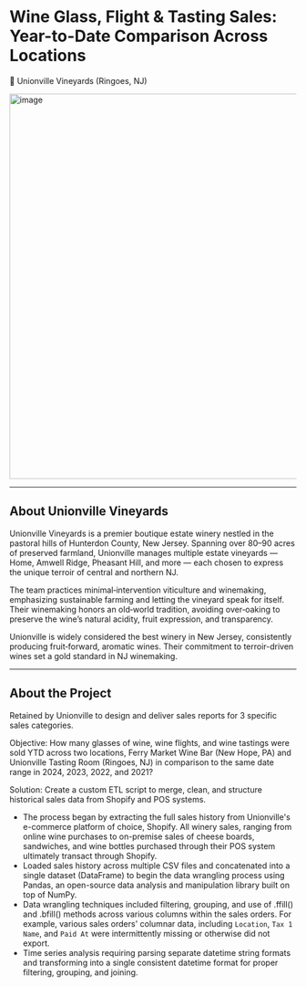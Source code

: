 # Wine Glass, Flight & Tasting Sales: Year-to-Date Comparison Across Locations
🍇 Unionville Vineyards (Ringoes, NJ)

<img width="1040" height="675" alt="image" src="https://github.com/user-attachments/assets/afa47e8c-5633-4bbf-aeee-0385b7235e07" />

---
## About Unionville Vineyards 
Unionville Vineyards is a premier boutique estate winery nestled in the pastoral hills of Hunterdon County, New Jersey. Spanning over 80–90 acres of preserved farmland, Unionville manages multiple estate vineyards — Home, Amwell Ridge, Pheasant Hill, and more — each chosen to express the unique terroir of central and northern NJ.

The team practices minimal‑intervention viticulture and winemaking, emphasizing sustainable farming and letting the vineyard speak for itself. Their winemaking honors an old‑world tradition, avoiding over‑oaking to preserve the wine’s natural acidity, fruit expression, and transparency.

Unionville is widely considered the best winery in New Jersey, consistently producing fruit‑forward, aromatic wines. Their commitment to terroir-driven wines set a gold standard in NJ winemaking.

---

## About the Project

Retained by Unionville to design and deliver sales reports for 3 specific sales categories.

Objective: How many glasses of wine, wine flights, and wine tastings were sold YTD across two locations, Ferry Market Wine Bar (New Hope, PA) and Unionville Tasting Room (Ringoes, NJ) in comparison to the same date range in 2024, 2023, 2022, and 2021?

Solution: Create a custom ETL script to merge, clean, and structure historical sales data from Shopify and POS systems.

  - The process began by extracting the full sales history from Unionville's e-commerce platform of choice, Shopify. All winery sales, ranging from online wine purchases to on-premise sales of cheese boards, sandwiches, and wine bottles purchased through their POS system ultimately transact through Shopify.
  - Loaded sales history across multiple CSV files and concatenated into a single dataset (DataFrame) to begin the data wrangling process using Pandas, an open-source data analysis and manipulation library built on top of NumPy.
  - Data wrangling techniques included filtering, grouping, and use of .ffill() and .bfill() methods across various columns within the sales orders. For example, various sales orders' columnar data, including `Location`, `Tax 1 Name`, and `Paid At` were intermittently missing or otherwise did not export.
  - Time series analysis requiring parsing separate datetime string formats and transforming into a single consistent datetime format for proper filtering, grouping, and joining.
